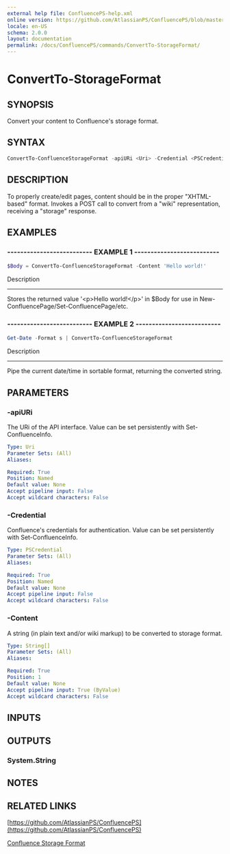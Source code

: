 ```yaml
---
external help file: ConfluencePS-help.xml
online version: https://github.com/AtlassianPS/ConfluencePS/blob/master/docs/commands/ConvertTo-StorageFormat.md
locale: en-US
schema: 2.0.0
layout: documentation
permalink: /docs/ConfluencePS/commands/ConvertTo-StorageFormat/
---
```


# ConvertTo-StorageFormat

## SYNOPSIS
Convert your content to Confluence's storage format.

## SYNTAX

```powershell
ConvertTo-ConfluenceStorageFormat -apiURi <Uri> -Credential <PSCredential> [-Content] <String>
```

## DESCRIPTION
To properly create/edit pages, content should be in the proper "XHTML-based" format.
Invokes a POST call to convert from a "wiki" representation, receiving a "storage" response.

## EXAMPLES

### -------------------------- EXAMPLE 1 --------------------------
```powershell
$Body = ConvertTo-ConfluenceStorageFormat -Content 'Hello world!'
```

Description

-----------

Stores the returned value '\<p\>Hello world!\</p\>' in $Body for use
in New-ConfluencePage/Set-ConfluencePage/etc.

### -------------------------- EXAMPLE 2 --------------------------
```powershell
Get-Date -Format s | ConvertTo-ConfluenceStorageFormat
```

Description

-----------

Pipe the current date/time in sortable format, returning the converted string.

## PARAMETERS

### -apiURi
The URi of the API interface.
Value can be set persistently with Set-ConfluenceInfo.

```yaml
Type: Uri
Parameter Sets: (All)
Aliases:

Required: True
Position: Named
Default value: None
Accept pipeline input: False
Accept wildcard characters: False
```

### -Credential
Confluence's credentials for authentication.
Value can be set persistently with Set-ConfluenceInfo.

```yaml
Type: PSCredential
Parameter Sets: (All)
Aliases:

Required: True
Position: Named
Default value: None
Accept pipeline input: False
Accept wildcard characters: False
```

### -Content
A string (in plain text and/or wiki markup) to be converted to storage format.

```yaml
Type: String[]
Parameter Sets: (All)
Aliases:

Required: True
Position: 1
Default value: None
Accept pipeline input: True (ByValue)
Accept wildcard characters: False
```

## INPUTS

## OUTPUTS

### System.String

## NOTES

## RELATED LINKS

[https://github.com/AtlassianPS/ConfluencePS](https://github.com/AtlassianPS/ConfluencePS)

[Confluence Storage Format](https://confluence.atlassian.com/confcloud/confluence-storage-format-724765084.html)
